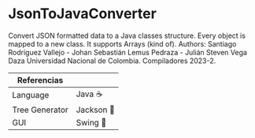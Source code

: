 # JsonToJavaConverter
Convert JSON formatted data to a Java classes structure. Every object is mapped to a new class. It supports Arrays (kind of).
Authors: Santiago Rodríguez Vallejo - Johan Sebastián Lemus Pedraza - Julián Steven Vega Daza
Universidad Nacional de Colombia. Compiladores 2023-2.

| Referencias      |                   |
| ---------------- | ----------------- |
| Language         | Java ☕           |
| Tree Generator   | Jackson 🌳        |
| GUI              | Swing 📱           |
